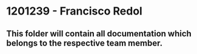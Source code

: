 # 1201239 - Francisco Redol #

## This folder will contain all documentation which belongs to the respective team member.